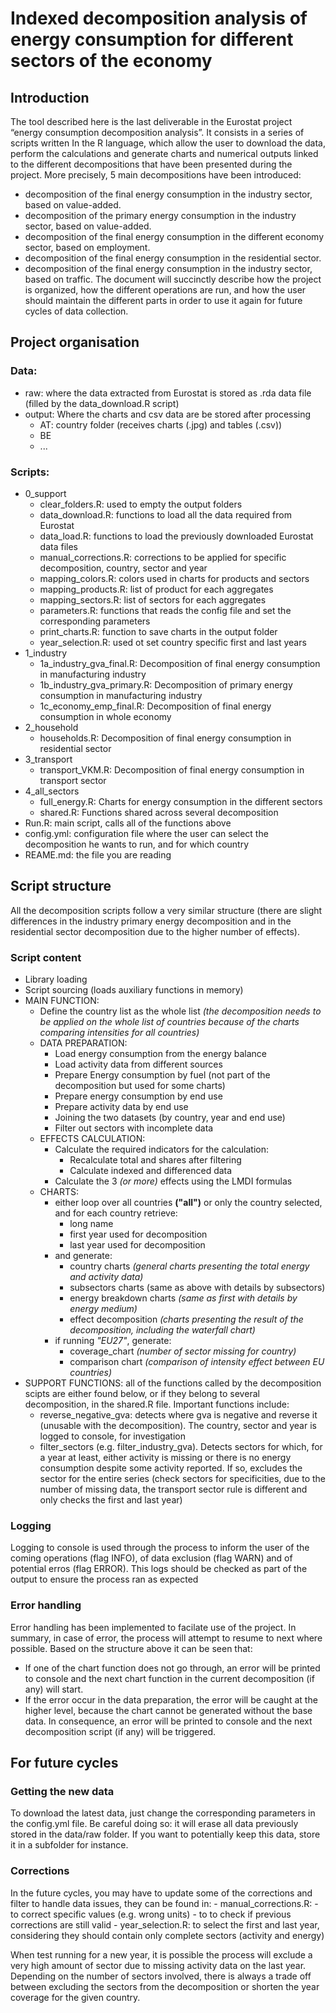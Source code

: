 # Indexed decomposition analysis of energy consumption for different sectors of the economy

## Introduction
The tool described here is the last deliverable in the Eurostat project “energy consumption decomposition analysis”. It consists in a series of scripts written In the R language, which allow the user to download the data, perform the calculations and generate charts and numerical outputs linked to the different decompositions that have been presented during the project. More precisely, 5 main decompositions have been introduced: 
- decomposition of the final energy consumption in the industry sector, based on value-added.
- decomposition of the primary energy consumption in the industry sector, based on value-added.
- decomposition of the final energy consumption in the different economy sector, based on employment.
- decomposition of the final energy consumption in the residential sector.
- decomposition of the final energy consumption in the industry sector, based on traffic.
The document will succinctly describe how the project is organized, how the different operations are run, and how the user should maintain the different parts in order to use it again for future cycles of data collection.

## Project organisation
### Data:
- raw: where the data extracted from Eurostat is stored as .rda data file (filled by the data_download.R script)
- output: Where the charts and csv data are be stored after processing 
    - AT: country folder (receives charts (.jpg) and tables (.csv))
    - BE
    - ...

### Scripts:
- 0_support
    - clear_folders.R: used to empty the output folders
    - data_download.R: functions to load all the data required from Eurostat
    - data_load.R: functions to load the previously downloaded Eurostat data files
    - manual_corrections.R: corrections to be applied for specific decomposition, country, sector and year
    - mapping_colors.R: colors used in charts for products and sectors
    - mapping_products.R: list of product for each aggregates
    - mapping_sectors.R: list of sectors for each aggregates
    - parameters.R: functions that reads the config file and set the corresponding parameters
    - print_charts.R: function to save charts in the output folder
    - year_selection.R: used ot set country specific first and last years
- 1_industry
    - 1a_industry_gva_final.R: Decomposition of final energy consumption in manufacturing industry
    - 1b_industry_gva_primary.R: Decomposition of primary energy consumption in manufacturing industry
    - 1c_economy_emp_final.R: Decomposition of final energy consumption in whole economy
- 2_household
    - households.R: Decomposition of final energy consumption in residential sector
- 3_transport
    - transport_VKM.R: Decomposition of final energy consumption in transport sector
- 4_all_sectors
    - full_energy.R: Charts for energy consumption in the different sectors
    - shared.R: Functions shared across several decomposition
- Run.R: main script, calls all of the functions above
- config.yml: configuration file where the user can select the decomposition he wants to run, and for which country
- REAME.md: the file you are reading

## Script structure
All the decomposition scripts follow a very similar structure (there are slight differences in the industry primary energy decomposition
and in the residential sector decomposition due to the higher number of effects). 

### Script content
- Library loading
- Script sourcing (loads auxiliary functions in memory)
- MAIN FUNCTION:
    - Define the country list as the whole list _(the decomposition needs to be applied on the whole list of countries because of 
    the charts comparing intensities for all countries)_
    - DATA PREPARATION:
        - Load energy consumption from the energy balance
        - Load activity data from different sources
        - Prepare Energy consumption by fuel (not part of the decomposition but used for some charts)
        - Prepare energy consumption by end use
        - Prepare activity data by end use
        - Joining the two datasets (by country, year and end use)
        - Filter out sectors with incomplete data
    - EFFECTS CALCULATION:
        - Calculate the required indicators for the calculation:
            - Recalculate total and shares after filtering
            - Calculate indexed and differenced data
        - Calculate the 3 _(or more)_ effects using the LMDI formulas
    - CHARTS: 
        - either loop over all countries **("all")** or only the country selected, and for each country retrieve:
            - long name
            - first year used for decomposition
            - last year used for decomposition
        - and generate:
            - country charts _(general charts presenting the total energy and activity data)_
            - subsectors charts (same as above with details by subsectors)
            - energy breakdown charts _(same as first with details by energy medium)_
            - effect decomposition _(charts presenting the result of the decomposition, including the waterfall chart)_
        - if running *"EU27"*, generate:
            - coverage_chart _(number of sector missing for country)_
            - comparison chart _(comparison of intensity effect between EU countries)_
- SUPPORT FUNCTIONS: all of the functions called by the decomposition scipts are either found below, or if they belong to several decomposition, in the shared.R file. Important functions include:
    - reverse_negative_gva: detects where gva is negative and reverse it (unusable with the decomposition). The country, sector and year is logged to console, for investigation
    - filter_sectors (e.g. filter_industry_gva). Detects sectors for which, for a year at least, either activity is missing or there is no energy consumption despite some activity reported. If so, excludes the sector for the entire series (check sectors for specificities, due to the number of missing data, the transport sector rule is different and only checks the first and last year)

### Logging
Logging to console is used through the process to inform the user of the coming operations (flag INFO), of data exclusion (flag WARN) and of potential erros (flag ERROR). This logs should be checked as part of the output to ensure the process ran as expected

### Error handling
Error handling has been implemented to facilate use of the project. In summary, in case of error, the process will attempt to resume to next where possible. Based on the structure above it can be seen that:
- If one of the chart function does not go through, an error will be printed to console and the next chart function in the current decomposition (if any) will start.
- If the error occur in the data preparation, the error will be caught at the higher level, because the chart cannot be generated without the base data. In consequence, an error will be printed to console and the next decomposition script (if any) will be triggered.


## For future cycles

### Getting the new data
To download the latest data, just change the corresponding parameters in the config.yml file. Be careful doing so: it will erase all data previously stored in the data/raw folder.
If you want to potentially keep this data, store it in a subfolder for instance.

### Corrections
In the future cycles, you may have to update some of the corrections and filter to handle data issues, they can be found in:
    -  manual_corrections.R: 
        - to correct specific values (e.g. wrong units)
        - to	to check if previous corrections are still valid
    -  year_selection.R: to select the first and last year, considering they should contain only complete sectors (activity and energy)
    
When test running for a new year, it is possible the process will exclude a very high amount of sector due to missing activity data on the last year. Depending on the number of sectors involved, there is always a trade off between excluding the sectors from the decomposition or shorten the year coverage for the given country.



